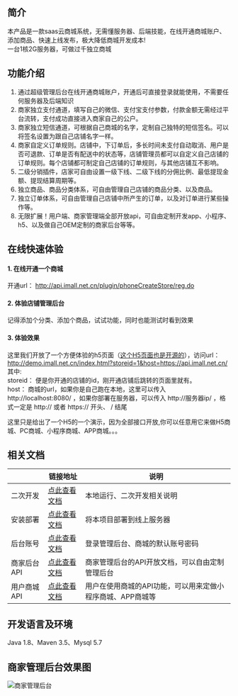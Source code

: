 ## 简介

本产品是一款saas云商城系统，无需懂服务器、后端技能，在线开通商城账户、添加商品、快速上线发布，极大降低商城开发成本!  
一台1核2G服务器，可做过千独立商城

## 功能介绍

1. 通过超级管理后台在线开通商城账户，开通后可直接登录就能使用，不需要任何服务器及后端知识
2. 商家独立支付通道，填写自己的微信、支付宝支付参数，付款金额无需经过平台流转，支付成功直接进入商家自己的公户。
3. 商家独立短信通道，可根据自己商城的名字，定制自己独特的短信签名。可以将签名设置为跟自己店铺名字一样。
4. 商家自定义订单规则。店铺中，下订单后，多长时间未支付自动取消、用户是否可退款、订单是否有配送中的状态等，店铺管理员都可以自定义自己店铺的订单规则。每个店铺都可制定自己店铺的订单规则，与其他店铺互不影响。
5. 二级分销插件，店家可自由设置一级下线、二级下线的分佣比例、最低提现金额、提现结算周期等。
6. 独立商品、商品分类体系，可自由管理自己店铺的商品分类、以及商品。
7. 独立订单体系，可自由管理自己店铺中所产生的订单，以及对订单进行某些操作等。
8. 无限扩展！用户端、商家管理端全部开放api，可自由定制开发app、小程序、h5、以及做自己OEM定制的商家后台等等。

## 在线快速体验
#### 1. 在线开通一个商城  
开通url： http://api.imall.net.cn/plugin/phoneCreateStore/reg.do  
#### 2. 体验店铺管理后台  
记得添加个分类、添加个商品，试试功能，同时也能测试时看到效果  
#### 3. 体验效果  
这里我们开放了一个方便体验的h5页面（[这个H5页面也是开源的](https://gitee.com/leimingyun/dashboard/wikis/leimingyun/wangmarket_site_learn/preview?doc_id=1258300&sort_id=3912490)），访问url：   
http://demo.imall.net.cn/index.html?storeid=1&host=https://api.imall.net.cn/  
其中:  
storeid： 便是你开通的店铺的id，刚开通店铺后跳转的页面里就有。  
host： 商城的url，如果你是自己跑在本地，这里可以传入 http://localhost:8080/ ，如果你部署在服务器，可以传入 http://服务器ip/ ，格式一定是 http:// 或者 https:// 开头、  / 结尾  
  
这里只是给出了一个H5的一个演示，因为全部接口开放,你可以任意用它来做H5商城、PC商城、小程序商城、APP商城。。。


## 相关文档  
|   | 链接地址  | 说明 |
|---|---|---|
| 二次开发  | [点此查看文档](https://gitee.com/leimingyun/dashboard/wikis/leimingyun/bed2ecca-8e2e-4b20-8099-10f09101b097/preview?doc_id=1532896&sort_id=4255124)  | 本地运行、二次开发相关说明 |
| 安装部署  | [点此查看文档](https://gitee.com/leimingyun/dashboard/wikis/leimingyun/bed2ecca-8e2e-4b20-8099-10f09101b097/preview?doc_id=1532896&sort_id=4255147)  | 将本项目部署到线上服务器 |
| 后台账号  | [点此查看文档](https://gitee.com/leimingyun/dashboard/wikis/leimingyun/serverinstall/preview?sort_id=4110640&doc_id=1473420)  | 登录管理后台、商城的默认账号密码 |
| 商家后台API  | [点此查看文档](https://gitee.com/leimingyun/dashboard/wikis/leimingyun/889cb0c9-be33-4a47-aec6-20cd27ea52be/preview?doc_id=1525567&sort_id=4241705)  | 商家管理后台的API开放文档，可以自由定制管理后台 |
| 用户商城API  | [点此查看文档](http://shop.wang.market)  | 用户在使用商城的API功能，可以用来定做小程序商城、APP商城等 |


## 开发语言及环境  
Java 1.8、Maven 3.5、Mysql 5.7


## 商家管理后台效果图  
![商家管理后台](https://images.gitee.com/uploads/images/2021/0816/101520_63daccd0_429922.png)

